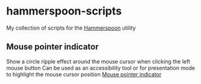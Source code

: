 # hammerspoon-scripts
My collection of scripts for the [Hammerspoon](http://www.hammerspoon.org) utility

## Mouse pointer indicator
Show a circle ripple effect around the mouse cursor when clicking the left mouse button
Can be used as an accessibility tool or for presentation mode to highlight the mouse cursor position
[Mouse pointer indicator](movies/mouse-pointer-indicator.mp4)
